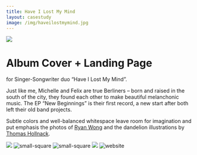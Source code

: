 ```yaml
---
title: Have I Lost My Mind
layout: casestudy
image: /img/haveilostmymind.jpg
---
```

<div><img src="http://placehold.it/1200x600"></div>

# Album Cover + Landing Page

for Singer-Songwriter duo “Have I Lost My Mind”.

Just like me, Michelle and Felix are true Berliners – born and raised in the south of the city, they found each other to make beautiful melanchonic music. The EP “New Beginnings” is their first record, a new start after both left their old band projects.

Subtle colors and well-balanced whitespace leave room for imagination and put emphasis the photos of [Ryan Wong](http://www.flickr.com/photos/tyltu/) and the dandelion illustrations by [Thomas Hollnack](http://www.thomas-hollnack.de/).

![](http://placehold.it/900x600)
![small-square](http://placehold.it/320x300)
![small-square](http://placehold.it/312x300)
![](http://placehold.it/900x600)
![website](http://placehold.it/640x1200)

<style>
#content p {
  margin-left: 15px;
  margin-right: 15px;
}
#content h1 + p {
  margin-top: 0;
  text-align: center;
  margin-bottom: 42px;
}
#content img {
  width: 100%;
}
@media (min-width: 640px) {
  #content {
    text-align: center;
  }
  #content p {
    max-width: 640px;
    text-align: left;
    margin-left: auto;
    margin-right: auto;
  }
  #content h1 {
    margin-top: 62px;
  }

}

</style>